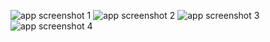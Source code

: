 ![app screenshot 1](https://github.com/user-attachments/assets/723b1eca-0144-427d-89cc-ec33223e5a5d)
![app screenshot 2](https://github.com/user-attachments/assets/d0187411-b9f0-4213-8da8-21b0a63d6bb1)
![app screenshot 3](https://github.com/user-attachments/assets/961b8bf4-c644-45bc-9924-aaf6d3758c68)
![app screenshot 4](https://github.com/user-attachments/assets/bae023ca-f23a-4a75-a617-3db6ba811a1c)
